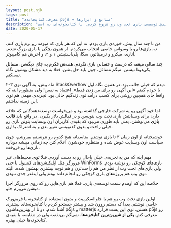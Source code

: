 ```yaml
---
layout: post.njk
tags: post
title: "معرفی کتابخانه‌ی p5js + منابع و ابزارها"
description: "چند وقت پیش توسعه‌ی بازی تحت وب رو شروع کردم. با کتابخونه‌ای به اسم p5js آشنا شدم. اینجا در مورد این کتابخونه بخونید. به نظر من از شیرین‌ترین کتابخونه‌هاست. برای مبتدی‌ها هم عالیه."
date: 2020-05-17
---
```


من تا چند سال پیش، خوره‌ی بازی بودم. نه این که هر بازی که میومد رو برم بازی کنم، نه. بازی‌ها رو با وسواس خاصی انتخاب می‌کردم. از همون بچگی با بازی بزرگ شدم. آتاری، میکرو و ترمیناتور، سگا، پلی‌استیشن ۱ و ۲، و آخرش هم کامپیوتر.

چند سالی میشه که درست و حسابی بازی نکردم. همه‌ش فکرم یه جای دیگه‌س. مسائل یکی‌دوتا نیستن. میگم مسائل، چون باید حل بشن. فعلا به دید مشکل بهشون نگاه نمی‌کنم.

۲-۳ ماه پیش، یه آگهی توی StackOverflow دیدم که خیلی جالب بود. در همون نگاه اول با خودم گفتم «این آگهی رو برای من زدن فقط». اعتماد به نفس! ولی منظورم اینه که واقعا جای همچین روشی برای کسب درآمد توی زندگیم خالی بود. تجربه‌ی مهمی هم توی این زمینه نداشتم.

اما خود آگهی رو یه شرکت خارجی گذاشته بود و می‌خواست توسعه‌دهندگانی که علاقه دارن برای وبسایتش بازی تحت وب بنویسن و در قبالش دلار بگیرن. در واقع باید **قالب بازی** می‌نوشتن. یعنی باید طوری می‌بود که بقیه‌ی کاربران اون وبسایت بتونن بازی رو خیلی راحت و بدون کدنویسی تغییر بدن و به اشتراک بذارن.

خوشبختانه از اون زمان ۳ تا بازی نوشتم. متاسفانه هیچ کدوم رو نتونستم بفروشم، چون سیاست اون وبسایت عوض شده و منتظرم خودشون اعلام کنن چه زمانی مییشه دوباره بازی‌ها رو فروخت.

مهم اینه که من یه تجربه‌ی خیلی باحال رو به دست آوردم. قبلا توی محیط‌های غیر مرورگر مثل اپلیکیشن‌های کنسول یا حتی WinForms بازی‌های کوچکی رو نوشته بودم. ولی بازی‌های تحت وب از نظر من هم راحت‌ترن و هم توجه بیشتری بهشون شده. البته توی وب هم پروژه‌های بازی کوچکی رو انجام داده بودم ولی اینقدر جدی نبودن.

خلاصه این که اومدم سمت توسعه‌ی بازی. فعلا هم بازی‌هایی رو که روی مرورگر اجرا میشن می‌برم جلو.

اولین بازی تحت وب رو هم با جاوااسکریپت و بدون استفاده از کتابخونه یا فریم‌ورک خاصی نوشتم. بعدا که دستم روون شد و بیشتر جستجو کردم یا کتابخونه‌های بیشتری آشنا شدم. دو تا از بهترین‌هاشون p5js و matterjs هستن. توی این پست قراره p5js رو معرفی کنم. **یکی از شیرین‌ترین کتابخونه‌ها**. نمی‌گم بی‌نقصه ولی در مقایسه با بقیه‌ی کتابخونه‌ها خیلی بهتره.

